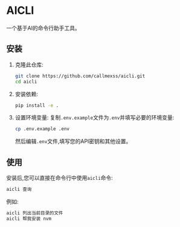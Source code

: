 # AICLI

一个基于AI的命令行助手工具。

## 安装

1. 克隆此仓库:
   ```sh
   git clone https://github.com/callmexss/aicli.git
   cd aicli
   ```

2. 安装依赖:
   ```sh
   pip install -e .
   ```

3. 设置环境变量:
   复制`.env.example`文件为`.env`并填写必要的环境变量:
   ```sh
   cp .env.example .env
   ```
   然后编辑`.env`文件,填写您的API密钥和其他设置。

## 使用

安装后,您可以直接在命令行中使用`aicli`命令:

```sh
aicli 查询
```

例如:

```sh
aicli 列出当前目录的文件
aicli 帮我安装 nvm
```
